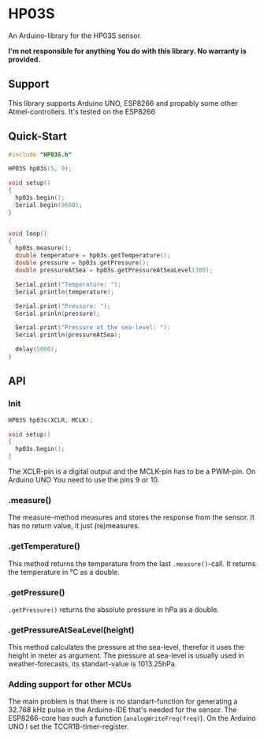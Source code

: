 # HP03S
An Arduino-library for the HP03S sensor.

**I'm not responsible for anything You do with this library. No warranty is provided.**


## Support
This library supports Arduino UNO, ESP8266 and propably some other Atmel-controllers.
It's tested on the ESP8266


## Quick-Start
```C++
#include "HP03S.h"

HP03S hp03s(5, 9);

void setup()
{
  hp03s.begin();
  Serial.begin(9600);
}


void loop()
{
  hp03s.measure();
  double temperature = hp03s.getTemperature();
  double pressure = hp03s.getPressure();
  double pressureAtSea = hp03s.getPressureAtSeaLevel(300);

  Serial.print("Temperature: ");
  Serial.println(temperature);

  Serial.print("Pressure: ");
  Serial.prinln(pressure);

  Serial.print("Pressure at the sea-level: "):
  Serial.println(pressureAtSea);

  delay(5000);
}
```



## API
### Init
```C++
HP03S hp03s(XCLR, MCLK);

void setup()
{
  hp03s.begin();
}
```

The XCLR-pin is a digital output and the MCLK-pin has to be a PWM-pin. On Arduino UNO You need to use the pins 9 or 10.

### .measure()
The measure-method measures and stores the response from the sensor. It has no return value, it just (re)measures.

### .getTemperature()
This method returns the temperature from the last `.measure()`-call. It returns the temperature in °C as a double.

### .getPressure()
`.getPressure()` returns the absolute pressure in hPa as a double.

### .getPressureAtSeaLevel(height)
This method calculates the pressure at the sea-level, therefor it uses the height in meter as argument. The pressure at sea-level is usually used in weather-forecasts, its standart-value is 1013.25hPa.


### Adding support for other MCUs
The main problem is that there is no standart-function for generating a 32.768 kHz pulse in the Arduino-IDE that's needed for the sensor.
The ESP8266-core has such a function (`analogWriteFreq(freq)`). On the Arduino UNO I set the TCCR1B-timer-register.